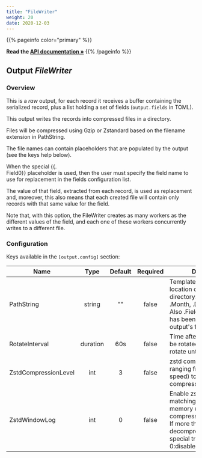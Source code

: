 ```yaml
---
title: "FileWriter"
weight: 20
date: 2020-12-03
---
```

{{% pageinfo color="primary" %}}

**Read the [API documentation &raquo;](https://pkg.go.dev/github.com/AdRoll/baker/output)**
{{% /pageinfo %}}

## Output *FileWriter*

### Overview
This is a *raw* output, for each record it receives a buffer containing the serialized record, plus a list holding a set of fields (`output.fields` in TOML).


This output writes the records into compressed files in a directory.  

Files will be compressed using Gzip or Zstandard based on the filename extension in PathString.  

The file names can contain placeholders that are populated by the output (see the keys help below).  

When the special {{.  
Field0}} placeholder is used, then the user must specify the field name to
use for replacement in the fields configuration list.  

The value of that field, extracted from each record, is used as replacement and, moreover, this
also means that each created file will contain only records with that same value for the field.  

Note that, with this option, the FileWriter creates as many workers as the different values
of the field, and each one of these workers concurrently writes to a different file.  



### Configuration

Keys available in the `[output.config]` section:

|Name|Type|Default|Required|Description|
|----|:--:|:-----:|:------:|-----------|
| PathString| string| ""| false| Template to describe location of the output directory: supports .Year, .Month, .Day and .Rotation. Also .Field0 if a field name has been specified in the output's fields list.|
| RotateInterval| duration| 60s| false| Time after which data will be rotated. If -1, it will not rotate until the end.|
| ZstdCompressionLevel| int| 3| false| zstd compression level, ranging from 1 (best speed) to 19 (best compression).|
| ZstdWindowLog| int| 0| false| Enable zstd long distance matching. Increase memory usage for both compressor/decompressor. If more than 27 the decompressor requires special treatment. 0:disabled.|

